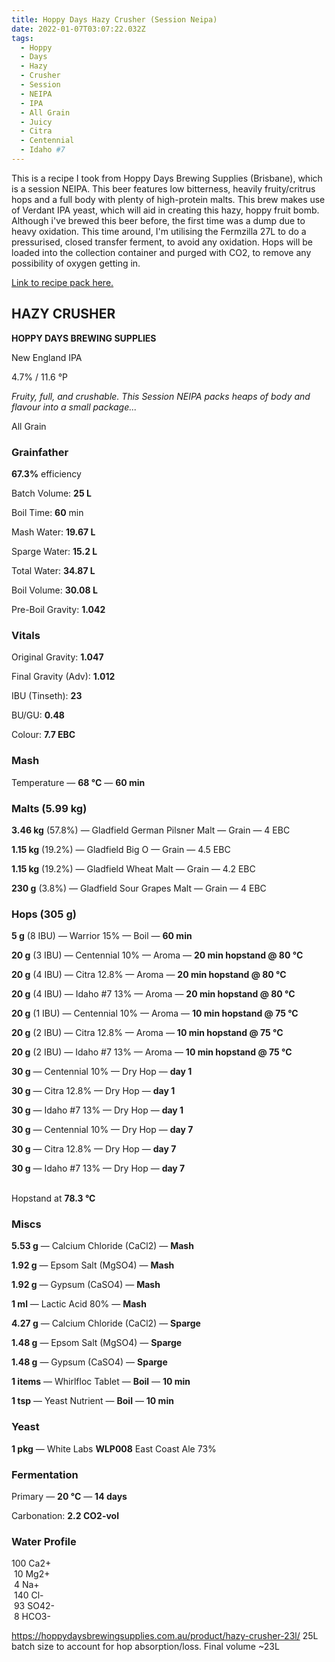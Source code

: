 ```yaml
---
title: Hoppy Days Hazy Crusher (Session Neipa)
date: 2022-01-07T03:07:22.032Z
tags: 
  - Hoppy
  - Days
  - Hazy
  - Crusher
  - Session
  - NEIPA
  - IPA
  - All Grain
  - Juicy
  - Citra
  - Centennial
  - Idaho #7
---
```

This is a recipe I took from Hoppy Days Brewing Supplies (Brisbane), which is a session NEIPA. This beer features low bitterness, heavily fruity/critrus hops and a full body with plenty of high-protein malts. This brew makes use of Verdant IPA yeast, which will aid in creating this hazy, hoppy fruit bomb. Although i've brewed this beer before, the first time was a dump due to heavy oxidation. This time around, I'm utilising the Fermzilla 27L to do a pressurised, closed transfer ferment, to avoid any oxidation. Hops will be loaded into the collection container and purged with CO2, to remove any possibility of oxygen getting in. 

[Link to recipe pack here.](https://hoppydaysbrewingsupplies.com.au/product/hazy-crusher/)

## **HAZY CRUSHER**

**HOPPY DAYS BREWING SUPPLIES**

New England IPA

4.7% / 11.6 °P

*Fruity, full, and crushable. This Session NEIPA packs heaps of body and flavour into a small package...*

All Grain

### **Grainfather**

**67.3%** efficiency

Batch Volume: **25 L**

Boil Time: **60** min



Mash Water: **19.67 L**

Sparge Water: **15.2 L**

Total Water: **34.87 L**

Boil Volume: **30.08 L**

Pre-Boil Gravity: **1.042**



### Vitals

Original Gravity: **1.047**

Final Gravity (Adv): **1.012**

IBU (Tinseth): **23**

BU/GU: **0.48**

Colour: **7.7 EBC** 



### Mash

Temperature — **68 °C** — **60 min**



### Malts **(5.99 kg)**

**3.46 kg** (57.8%) — Gladfield German Pilsner Malt — Grain — 4 EBC

**1.15 kg** (19.2%) — Gladfield Big O — Grain — 4.5 EBC

**1.15 kg** (19.2%) — Gladfield Wheat Malt — Grain — 4.2 EBC

**230 g** (3.8%) — Gladfield Sour Grapes Malt — Grain — 4 EBC



### Hops **(305 g)**

**5 g** (8 IBU) — Warrior 15% — Boil — **60 min**

**20 g** (3 IBU) — Centennial 10% — Aroma — **20 min hopstand @ 80 °C**

**20 g** (4 IBU) — Citra 12.8% — Aroma — **20 min hopstand @ 80 °C**

**20 g** (4 IBU) — Idaho #7 13% — Aroma — **20 min hopstand @ 80 °C**

**20 g** (1 IBU) — Centennial 10% — Aroma — **10 min hopstand @ 75 °C**

**20 g** (2 IBU) — Citra 12.8% — Aroma — **10 min hopstand @ 75 °C**

**20 g** (2 IBU) — Idaho #7 13% — Aroma — **10 min hopstand @ 75 °C**

**30 g** — Centennial 10% — Dry Hop — **day 1**

**30 g** — Citra 12.8% — Dry Hop — **day 1**

**30 g** — Idaho #7 13% — Dry Hop — **day 1**

**30 g** — Centennial 10% — Dry Hop — **day 7**

**30 g** — Citra 12.8% — Dry Hop — **day 7**

**30 g** — Idaho #7 13% — Dry Hop — **day 7**

\
Hopstand at **78.3 °C**



### Miscs

**5.53 g** — Calcium Chloride (CaCl2) — **Mash**

**1.92 g** — Epsom Salt (MgSO4) — **Mash**

**1.92 g** — Gypsum (CaSO4) — **Mash**

**1 ml** — Lactic Acid 80% — **Mash**

**4.27 g** — Calcium Chloride (CaCl2) — **Sparge**

**1.48 g** — Epsom Salt (MgSO4) — **Sparge**

**1.48 g** — Gypsum (CaSO4) — **Sparge**

**1 items** — Whirlfloc Tablet — **Boil** — **10 min**

**1 tsp** — Yeast Nutrient — **Boil** — **10 min**



### Yeast

**1 pkg** — White Labs **WLP008** East Coast Ale 73%



### Fermentation

Primary — **20 °C** — **14 days**



Carbonation: **2.2 CO2-vol**



### Water Profile

100 Ca2+\
 10 Mg2+\
 4 Na+\
 140 Cl-\
 93 SO42-\
 8 HCO3- 



https://hoppydaysbrewingsupplies.com.au/product/hazy-crusher-23l/ 25L batch size to account for hop absorption/loss. Final volume ~23L